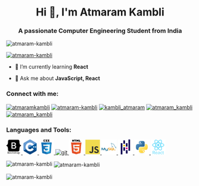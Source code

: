 <h1 align="center">Hi 👋, I'm Atmaram Kambli</h1>
<h3 align="center">A passionate Computer Engineering Student from India</h3>

<p align="left"> <img src="https://komarev.com/ghpvc/?username=atmaram-kambli&label=Profile%20views&color=0e75b6&style=flat" alt="atmaram-kambli" /> </p>

<p align="left"> <a href="https://github.com/ryo-ma/github-profile-trophy"><img src="https://github-profile-trophy.vercel.app/?username=atmaram-kambli" alt="atmaram-kambli" /></a> </p>

- 🌱 I’m currently learning **React**

- 💬 Ask me about **JavaScript, React**

<h3 align="left">Connect with me:</h3>
<p align="left">
<a href="https://twitter.com/atmaramkambli" target="blank"><img align="center" src="https://raw.githubusercontent.com/rahuldkjain/github-profile-readme-generator/master/src/images/icons/Social/twitter.svg" alt="atmaramkambli" height="30" width="40" /></a>
<a href="https://linkedin.com/in/atmaram-kambli" target="blank"><img align="center" src="https://raw.githubusercontent.com/rahuldkjain/github-profile-readme-generator/master/src/images/icons/Social/linked-in-alt.svg" alt="atmaram-kambli" height="30" width="40" /></a>
<a href="https://www.codechef.com/users/kambli_atmaram" target="blank"><img align="center" src="https://cdn.jsdelivr.net/npm/simple-icons@3.1.0/icons/codechef.svg" alt="kambli_atmaram" height="30" width="40" /></a>
<a href="https://www.leetcode.com/atmaram_kambli" target="blank"><img align="center" src="https://raw.githubusercontent.com/rahuldkjain/github-profile-readme-generator/master/src/images/icons/Social/leet-code.svg" alt="atmaram_kambli" height="30" width="40" /></a>
<a href="https://auth.geeksforgeeks.org/user/atmaram_kambli" target="blank"><img align="center" src="https://raw.githubusercontent.com/rahuldkjain/github-profile-readme-generator/master/src/images/icons/Social/geeks-for-geeks.svg" alt="atmaram_kambli" height="30" width="40" /></a>
</p>

<h3 align="left">Languages and Tools:</h3>
<p align="left"> <a href="https://getbootstrap.com" target="_blank" rel="noreferrer"> <img src="https://raw.githubusercontent.com/devicons/devicon/master/icons/bootstrap/bootstrap-plain-wordmark.svg" alt="bootstrap" width="40" height="40"/> </a> <a href="https://www.w3schools.com/cpp/" target="_blank" rel="noreferrer"> <img src="https://raw.githubusercontent.com/devicons/devicon/master/icons/cplusplus/cplusplus-original.svg" alt="cplusplus" width="40" height="40"/> </a> <a href="https://www.w3schools.com/css/" target="_blank" rel="noreferrer"> <img src="https://raw.githubusercontent.com/devicons/devicon/master/icons/css3/css3-original-wordmark.svg" alt="css3" width="40" height="40"/> </a> <a href="https://git-scm.com/" target="_blank" rel="noreferrer"> <img src="https://www.vectorlogo.zone/logos/git-scm/git-scm-icon.svg" alt="git" width="40" height="40"/> </a> <a href="https://www.w3.org/html/" target="_blank" rel="noreferrer"> <img src="https://raw.githubusercontent.com/devicons/devicon/master/icons/html5/html5-original-wordmark.svg" alt="html5" width="40" height="40"/> </a> <a href="https://developer.mozilla.org/en-US/docs/Web/JavaScript" target="_blank" rel="noreferrer"> <img src="https://raw.githubusercontent.com/devicons/devicon/master/icons/javascript/javascript-original.svg" alt="javascript" width="40" height="40"/> </a> <a href="https://www.mysql.com/" target="_blank" rel="noreferrer"> <img src="https://raw.githubusercontent.com/devicons/devicon/master/icons/mysql/mysql-original-wordmark.svg" alt="mysql" width="40" height="40"/> </a> <a href="https://pandas.pydata.org/" target="_blank" rel="noreferrer"> <img src="https://raw.githubusercontent.com/devicons/devicon/2ae2a900d2f041da66e950e4d48052658d850630/icons/pandas/pandas-original.svg" alt="pandas" width="40" height="40"/> </a> <a href="https://www.python.org" target="_blank" rel="noreferrer"> <img src="https://raw.githubusercontent.com/devicons/devicon/master/icons/python/python-original.svg" alt="python" width="40" height="40"/> </a> <a href="https://reactjs.org/" target="_blank" rel="noreferrer"> <img src="https://raw.githubusercontent.com/devicons/devicon/master/icons/react/react-original-wordmark.svg" alt="react" width="40" height="40"/> </a> </p>

<p><img align="left" src="https://github-readme-stats.vercel.app/api/top-langs?username=atmaram-kambli&show_icons=true&locale=en&layout=compact" alt="atmaram-kambli" /></p>

<p>&nbsp;<img align="center" src="https://github-readme-stats.vercel.app/api?username=atmaram-kambli&show_icons=true&locale=en" alt="atmaram-kambli" /></p>

<p><img align="center" src="https://github-readme-streak-stats.herokuapp.com/?user=atmaram-kambli&" alt="atmaram-kambli" /></p>
